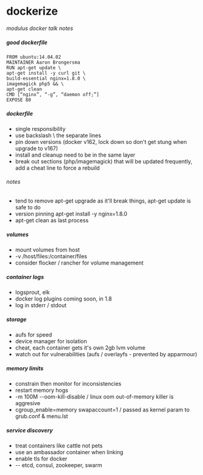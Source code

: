 # dockerize

*modulus docker talk notes*

##### good dockerfile

    FROM ubuntu:14.04.02 
    MAINTAINER Aaron Brongersma
    RUN apt-get update \ 
    apt-get install -y curl git \
    build-essential nginx=1.8.0 \ 
    imagemagick php5 && \ 
    apt-get clean
    CMD [“nginx”, “-g”, “daemon off;”] 
    EXPOSE 80

##### dockerfile

* single responsibility
* use backslash \ the separate lines
* pin down versions (docker v162, lock down so don't get stung when upgrade to v167)
* install and cleanup need to be in the same layer
* break out sections (php/imagemagick) that will be updated frequently, add a cheat line to force a rebuild

###### notes

* tend to remove apt-get upgrade as it'll break things, apt-get update is safe to do
* version pinning apt-get install -y nginx=1.8.0
* apt-get clean as last process

##### volumes

* mount volumes from host
* -v /host/files:/container/files
* consider flocker / rancher for volume management

##### container logs

* logsprout, elk
* docker log plugins coming soon, in 1.8
* log in stderr / stdout

##### storage

* aufs for speed
* device manager for isolation
* cheat, each container gets it's own 2gb lvm volume
* watch out for vulnerabilities (aufs / overlayfs - prevented by apparmour)

##### memory limits

* constrain then monitor for inconsistencies
* restart memory hogs
* -m 100M --oom-kill-disable / linux oom out-of-memory killer is aggresive
* cgroup_enable=memory swapaccount=1 / passed as kernel param to grub.conf & menu.lst

##### service discovery

* treat containers like cattle not pets
* use an ambassador container when linking
* enable tls for docker
* -- etcd, consul, zookeeper, swarm

